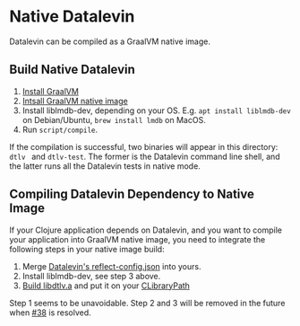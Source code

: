 # Native Datalevin

Datalevin can be compiled as a GraalVM native image.

## Build Native Datalevin

1. [Install GraalVM](https://www.graalvm.org/docs/getting-started/#install-graalvm)
2. [Intsall GraalVM native image](https://www.graalvm.org/reference-manual/native-image/)
3. Install liblmdb-dev, depending on your OS. E.g. `apt install liblmdb-dev` on Debian/Ubuntu, `brew install lmdb` on MacOS.
4. Run `script/compile`.

If the compilation is successful, two binaries will appear in this directory:
`dtlv ` and `dtlv-test`. The former is the Datalevin command line shell, and the latter runs all the Datalevin tests in native mode.

## Compiling Datalevin Dependency to Native Image

If your Clojure application depends on Datalevin, and you want to compile your
application into GraalVM native image, you need to integrate the following steps in your
native image build:

1. Merge [Datalevin's reflect-config.json](https://github.com/juji-io/datalevin/releases/download/0.4.15/reflect-config.json) into yours.
2. Install liblmdb-dev, see step 3 above.
3. [Build libdtlv.a](https://github.com/juji-io/datalevin/blob/61f9e61b9a12a06beafdedeb810dd9aa9e43d722/native/script/compile#L19) and put it on your [CLibraryPath](https://github.com/juji-io/datalevin/blob/61f9e61b9a12a06beafdedeb810dd9aa9e43d722/native/script/compile#L35)

Step 1 seems to be unavoidable. Step 2 and 3 will be removed in the future when
[#38](https://github.com/juji-io/datalevin/issues/38) is resolved.
